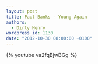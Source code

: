 ```yaml
---
layout: post
title: Paul Banks - Young Again
authors:
  - Dirty Henry
wordpress_id: 1130
date: "2012-10-30 08:00:00 +0100"
---
```


{% youtube va2fqBjwBGg %}
